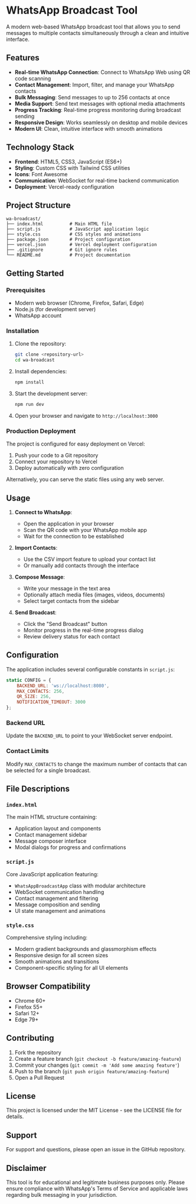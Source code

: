 # WhatsApp Broadcast Tool

A modern web-based WhatsApp broadcast tool that allows you to send messages to multiple contacts simultaneously through a clean and intuitive interface.

## Features

- **Real-time WhatsApp Connection**: Connect to WhatsApp Web using QR code scanning
- **Contact Management**: Import, filter, and manage your WhatsApp contacts
- **Bulk Messaging**: Send messages to up to 256 contacts at once
- **Media Support**: Send text messages with optional media attachments
- **Progress Tracking**: Real-time progress monitoring during broadcast sending
- **Responsive Design**: Works seamlessly on desktop and mobile devices
- **Modern UI**: Clean, intuitive interface with smooth animations

## Technology Stack

- **Frontend**: HTML5, CSS3, JavaScript (ES6+)
- **Styling**: Custom CSS with Tailwind CSS utilities
- **Icons**: Font Awesome
- **Communication**: WebSocket for real-time backend communication
- **Deployment**: Vercel-ready configuration

## Project Structure

```
wa-broadcast/
├── index.html          # Main HTML file
├── script.js           # JavaScript application logic
├── style.css           # CSS styles and animations
├── package.json        # Project configuration
├── vercel.json         # Vercel deployment configuration
├── .gitignore          # Git ignore rules
└── README.md           # Project documentation
```

## Getting Started

### Prerequisites

- Modern web browser (Chrome, Firefox, Safari, Edge)
- Node.js (for development server)
- WhatsApp account

### Installation

1. Clone the repository:
   ```bash
   git clone <repository-url>
   cd wa-broadcast
   ```

2. Install dependencies:
   ```bash
   npm install
   ```

3. Start the development server:
   ```bash
   npm run dev
   ```

4. Open your browser and navigate to `http://localhost:3000`

### Production Deployment

The project is configured for easy deployment on Vercel:

1. Push your code to a Git repository
2. Connect your repository to Vercel
3. Deploy automatically with zero configuration

Alternatively, you can serve the static files using any web server.

## Usage

1. **Connect to WhatsApp**:
   - Open the application in your browser
   - Scan the QR code with your WhatsApp mobile app
   - Wait for the connection to be established

2. **Import Contacts**:
   - Use the CSV import feature to upload your contact list
   - Or manually add contacts through the interface

3. **Compose Message**:
   - Write your message in the text area
   - Optionally attach media files (images, videos, documents)
   - Select target contacts from the sidebar

4. **Send Broadcast**:
   - Click the "Send Broadcast" button
   - Monitor progress in the real-time progress dialog
   - Review delivery status for each contact

## Configuration

The application includes several configurable constants in `script.js`:

```javascript
static CONFIG = {
    BACKEND_URL: 'ws://localhost:8080',
    MAX_CONTACTS: 256,
    QR_SIZE: 256,
    NOTIFICATION_TIMEOUT: 3000
};
```

### Backend URL
Update the `BACKEND_URL` to point to your WebSocket server endpoint.

### Contact Limits
Modify `MAX_CONTACTS` to change the maximum number of contacts that can be selected for a single broadcast.

## File Descriptions

### `index.html`
The main HTML structure containing:
- Application layout and components
- Contact management sidebar
- Message composer interface
- Modal dialogs for progress and confirmations

### `script.js`
Core JavaScript application featuring:
- `WhatsAppBroadcastApp` class with modular architecture
- WebSocket communication handling
- Contact management and filtering
- Message composition and sending
- UI state management and animations

### `style.css`
Comprehensive styling including:
- Modern gradient backgrounds and glassmorphism effects
- Responsive design for all screen sizes
- Smooth animations and transitions
- Component-specific styling for all UI elements

## Browser Compatibility

- Chrome 60+
- Firefox 55+
- Safari 12+
- Edge 79+

## Contributing

1. Fork the repository
2. Create a feature branch (`git checkout -b feature/amazing-feature`)
3. Commit your changes (`git commit -m 'Add some amazing feature'`)
4. Push to the branch (`git push origin feature/amazing-feature`)
5. Open a Pull Request

## License

This project is licensed under the MIT License - see the LICENSE file for details.

## Support

For support and questions, please open an issue in the GitHub repository.

## Disclaimer

This tool is for educational and legitimate business purposes only. Please ensure compliance with WhatsApp's Terms of Service and applicable laws regarding bulk messaging in your jurisdiction.